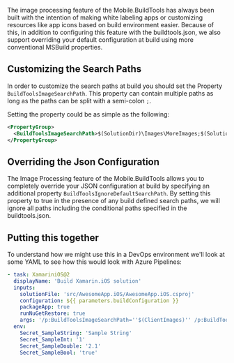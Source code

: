 The image processing feature of the Mobile.BuildTools has always been built with the intention of making white labeling apps or customizing resources like app icons based on build environment easier. Because of this, in addition to configuring this feature with the buildtools.json, we also support overriding your default configuration at build using more conventional MSBuild properties.

## Customizing the Search Paths

In order to customize the search paths at build you should set the Property `BuildToolsImageSearchPath`. This property can contain multiple paths as long as the paths can be split with a semi-colon `;`.

Setting the property could be as simple as the following:

```xml
<PropertyGroup>
  <BuildToolsImageSearchPath>$(SolutionDir)\Images\MoreImages;$(SolutionDir)\Images\AwesomeImages</BuildToolsImageSearchPath>
</PropertyGroup>
```

## Overriding the Json Configuration

The Image Processing feature of the Mobile.BuildTools allows you to completely override your JSON configuration at build by specifying an additional property `BuildToolsIgnoreDefaultSearchPath`. By setting this property to true in the presence of any build defined search paths, we will ignore all paths including the conditional paths specified in the buildtools.json.

## Putting this together

To understand how we might use this in a DevOps environment we'll look at some YAML to see how this would look with Azure Pipelines:

```yaml
- task: XamariniOS@2
  displayName: 'Build Xamarin.iOS solution'
  inputs:
    solutionFile: 'src/AwesomeApp.iOS/AwesomeApp.iOS.csproj'
    configuration: ${{ parameters.buildConfiguration }}
    packageApp: true
    runNuGetRestore: true
    args: '/p:BuildToolsImageSearchPath=''$(ClientImages)'' /p:BuildToolsIgnoreDefaultSearchPath=true'
  env:
    Secret_SampleString: 'Sample String'
    Secret_SampleInt: '1'
    Secret_SampleDouble: '2.1'
    Secret_SampleBool: 'true'
```